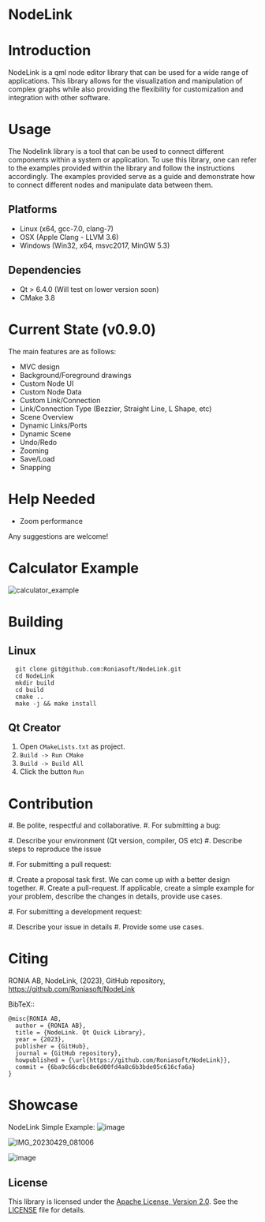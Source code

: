 # NodeLink

Introduction
============
NodeLink is a qml node editor library that can be used for a wide range of applications. This library allows for the visualization and manipulation of complex graphs while also providing the flexibility for customization and integration with other software. 

Usage
=============

The Nodelink library is a tool that can be used to connect different components within a system or application. To use this library, one can refer to the examples provided within the library and follow the instructions accordingly. The examples provided serve as a guide and demonstrate how to connect different nodes and manipulate data between them.

Platforms
---------

* Linux (x64, gcc-7.0, clang-7)
* OSX (Apple Clang - LLVM 3.6)
* Windows (Win32, x64, msvc2017, MinGW 5.3)

Dependencies
------------

* Qt > 6.4.0 (Will test on lower version soon)
* CMake 3.8


Current State (v0.9.0)
==================

The main features are as follows:

- MVC design
- Background/Foreground drawings
- Custom Node UI
- Custom Node Data
- Custom Link/Connection
- Link/Connection Type (Bezzier, Straight Line, L Shape, etc)
- Scene Overview
- Dynamic Links/Ports
- Dynamic Scene
- Undo/Redo
- Zooming
- Save/Load
- Snapping

Help Needed
==================
- Zoom performance

Any suggestions are welcome!


Calculator Example
==================
![calculator_example](https://github.com/Roniasoft/NodeLink/assets/53909162/db16c995-082a-46d7-a1f0-4e5d16ebdf7d)




Building
========

Linux
-----
```
  git clone git@github.com:Roniasoft/NodeLink.git
  cd NodeLink
  mkdir build
  cd build
  cmake ..
  make -j && make install
```

Qt Creator
----------

1. Open `CMakeLists.txt` as project.
2. `Build -> Run CMake`
3. `Build -> Build All`
4. Click the button `Run`

Contribution
============

#. Be polite, respectful and collaborative.
#. For submitting a bug:

   #. Describe your environment (Qt version, compiler, OS etc)
   #. Describe steps to reproduce the issue

#. For submitting a pull request:

   #. Create a proposal task first. We can come up with a better design together.
   #. Create a pull-request. If applicable, create a simple example for your
      problem, describe the changes in details, provide use cases.

#. For submitting a development request:

   #. Describe your issue in details
   #. Provide some use cases.

Citing
======

RONIA AB, NodeLink, (2023), GitHub repository, https://github.com/Roniasoft/NodeLink

BibTeX::

    @misc{RONIA AB,
      author = {RONIA AB},
      title = {NodeLink. Qt Quick Library},
      year = {2023},
      publisher = {GitHub},
      journal = {GitHub repository},
      howpublished = {\url{https://github.com/Roniasoft/NodeLink}},
      commit = {6ba9c66cdbc8e6d00fd4a8c6b3bde05c616cfa6a}
    }
 
 
 Showcase
========

NodeLink Simple Example:
![image](https://user-images.githubusercontent.com/50166193/233803383-537335a5-d35d-4cfe-945b-6d048ff5950f.png)

![IMG_20230429_081006](https://user-images.githubusercontent.com/50166193/235283815-135c48e6-74d8-4c8e-97a3-71ce90bac8b0.jpg)

![image](https://user-images.githubusercontent.com/50166193/233803535-45abd705-0ada-4283-ac87-715060bdcd2f.png)



  
## License

This library is licensed under the [Apache License, Version 2.0](https://www.apache.org/licenses/LICENSE-2.0). See the [LICENSE](LICENSE) file for details.

